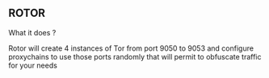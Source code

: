 ROTOR
-----

What it does ?

Rotor will create 4 instances of Tor from port 9050 to 9053
and configure proxychains to use those ports randomly
that will permit to obfuscate traffic for your needs
